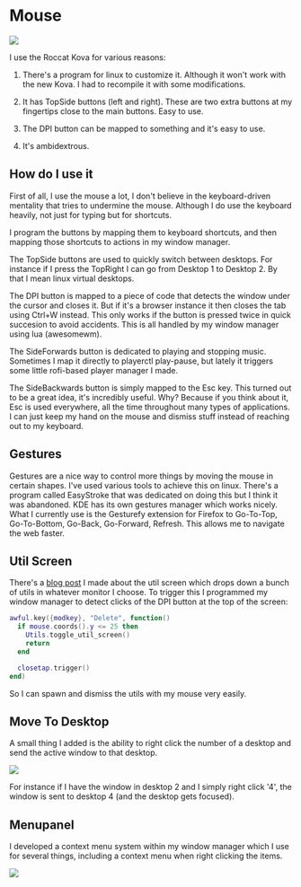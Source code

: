 # Mouse

![](https://i.imgur.com/h6aEPZp.jpg)

I use the Roccat Kova for various reasons:

1) There's a program for linux to customize it.
Although it won't work with the new Kova.
I had to recompile it with some modifications.

2) It has TopSide buttons (left and right). These are two extra buttons at my fingertips close to the main buttons. Easy to use.

3) The DPI button can be mapped to something and it's easy to use.

4) It's ambidextrous.

## How do I use it

First of all, I use the mouse a lot, I don't believe in the keyboard-driven mentality that tries to undermine the mouse. Although I do use the keyboard heavily, not just for typing but for shortcuts.

I program the buttons by mapping them to keyboard shortcuts, and then mapping those shortcuts to actions in my window manager.

The TopSide buttons are used to quickly switch between desktops. For instance if I press the TopRight I can go from Desktop 1 to Desktop 2. By that I mean linux virtual desktops.

The DPI button is mapped to a piece of code that detects the window under the cursor and closes it. But if it's a browser instance it then closes the tab using Ctrl+W instead. This only works if the button is pressed twice in quick succesion to avoid accidents. This is all handled by my window manager using lua (awesomewm).

The SideForwards button is dedicated to playing and stopping music. Sometimes I map it directly to playerctl play-pause, but lately it triggers some little rofi-based player manager I made.

The SideBackwards button is simply mapped to the Esc key.
This turned out to be a great idea, it's incredibly useful. Why? Because if you think about it, Esc is used everywhere, all the time throughout many types of applications. I can just keep my hand on the mouse and dismiss stuff instead of reaching out to my keyboard.

## Gestures

Gestures are a nice way to control more things by moving the mouse in certain shapes. I've used various tools to achieve this on linux. There's a program called EasyStroke that was dedicated on doing this but I think it was abandoned. KDE has its own gestures manager which works nicely. What I currently use is the Gesturefy extension for Firefox to Go-To-Top, Go-To-Bottom, Go-Back, Go-Forward, Refresh. This allows me to navigate the web faster.

## Util Screen

There's a [blog post](https://github.com/madprops/blog/blob/main/util_screen.md) I made about the util screen which drops down a bunch of utils in whatever monitor I choose. To trigger this I programmed my window manager to detect clicks of the DPI button at the top of the screen:

```lua
awful.key({modkey}, "Delete", function()
  if mouse.coords().y <= 25 then
    Utils.toggle_util_screen()
    return
  end

  closetap.trigger()
end)
```

So I can spawn and dismiss the utils with my mouse very easily.

## Move To Desktop

A small thing I added is the ability to right click the number of a desktop and send the active window to that desktop.

![](https://i.imgur.com/OwPtFde.jpg)

For instance if I have the window in desktop 2 and I simply right click '4', the window is sent to desktop 4 (and the desktop gets focused).

## Menupanel

I developed a context menu system within my window manager which I use for several things, including a context menu when right clicking the items.

![](https://i.imgur.com/1LBENZT.jpg)